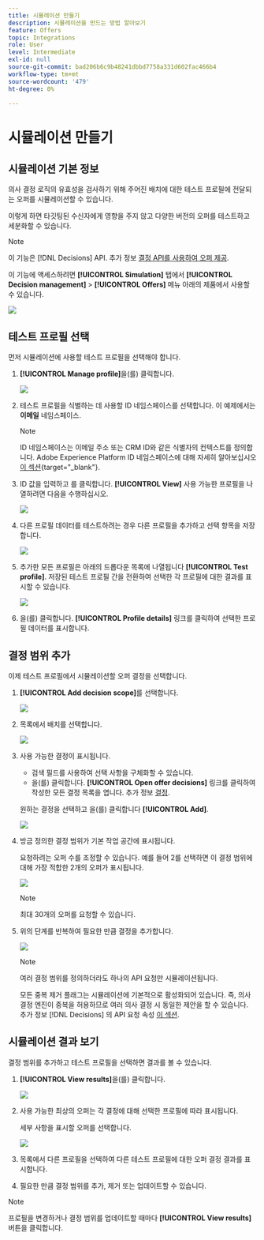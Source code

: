 ```yaml
---
title: 시뮬레이션 만들기
description: 시뮬레이션을 만드는 방법 알아보기
feature: Offers
topic: Integrations
role: User
level: Intermediate
exl-id: null
source-git-commit: bad206b6c9b48241dbbd7758a331d602fac466b4
workflow-type: tm+mt
source-wordcount: '479'
ht-degree: 0%

---
```



# 시뮬레이션 만들기

## 시뮬레이션 기본 정보

의사 결정 로직의 유효성을 검사하기 위해 주어진 배치에 대한 테스트 프로필에 전달되는 오퍼를 시뮬레이션할 수 있습니다.

<!--Simulation allows you to view the results of offer decisions as a selected profile.-->

이렇게 하면 타깃팅된 수신자에게 영향을 주지 않고 다양한 버전의 오퍼를 테스트하고 세분화할 수 있습니다.

>[!NOTE]
>
>이 기능은 [!DNL Decisions] API. 추가 정보 [결정 API를 사용하여 오퍼 제공](../api-reference/decisions-api/deliver-offers.md).

이 기능에 액세스하려면 **[!UICONTROL Simulation]** 탭에서 **[!UICONTROL Decision management]** > **[!UICONTROL Offers]** 메뉴 아래의 제품에서 사용할 수 있습니다.

![](../../assets/offers_simulation-tab.png)

<!--
➡️ [Discover this feature in video](#video)
-->

## 테스트 프로필 선택

먼저 시뮬레이션에 사용할 테스트 프로필을 선택해야 합니다.

1. **[!UICONTROL Manage profile]**&#x200B;을(를) 클릭합니다.

   ![](../../assets/offers_simulation-manage-profile.png)

1. 테스트 프로필을 식별하는 데 사용할 ID 네임스페이스를 선택합니다. 이 예제에서는 **이메일** 네임스페이스.

   >[!NOTE]
   >
   >ID 네임스페이스는 이메일 주소 또는 CRM ID와 같은 식별자의 컨텍스트를 정의합니다. Adobe Experience Platform ID 네임스페이스에 대해 자세히 알아보십시오 [이 섹션](../../get-started-identity.md){target=&quot;_blank&quot;}.

1. ID 값을 입력하고 를 클릭합니다. **[!UICONTROL View]** 사용 가능한 프로필을 나열하려면 다음을 수행하십시오.

   ![](../../assets/offers_simulation-add-profile.png)

1. 다른 프로필 데이터를 테스트하려는 경우 다른 프로필을 추가하고 선택 항목을 저장합니다.

   ![](../../assets/offers_simulation-save-profiles.png)

1. 추가한 모든 프로필은 아래의 드롭다운 목록에 나열됩니다 **[!UICONTROL Test profile]**. 저장된 테스트 프로필 간을 전환하여 선택한 각 프로필에 대한 결과를 표시할 수 있습니다.

   ![](../../assets/offers_simulation-saved-profiles.png)

1. 을(를) 클릭합니다. **[!UICONTROL Profile details]** 링크를 클릭하여 선택한 프로필 데이터를 표시합니다.

<!--Learn more on [selecting test profiles](preview.md#select-test-profiles)-->

## 결정 범위 추가

이제 테스트 프로필에서 시뮬레이션할 오퍼 결정을 선택합니다.

1. **[!UICONTROL Add decision scope]**&#x200B;를 선택합니다.

   ![](../../assets/offers_simulation-add-decision.png)

1. 목록에서 배치를 선택합니다.

   ![](../../assets/offers_simulation-add-decision-scope.png)

1. 사용 가능한 결정이 표시됩니다.

   * 검색 필드를 사용하여 선택 사항을 구체화할 수 있습니다.
   * 을(를) 클릭합니다. **[!UICONTROL Open offer decisions]** 링크를 클릭하여 작성한 모든 결정 목록을 엽니다. 추가 정보 [결정](create-offer-activities.md).

   원하는 결정을 선택하고 을(를) 클릭합니다 **[!UICONTROL Add]**.

   ![](../../assets/offers_simulation-add-decision-scope-add.png)

1. 방금 정의한 결정 범위가 기본 작업 공간에 표시됩니다.

   요청하려는 오퍼 수를 조정할 수 있습니다. 예를 들어 2를 선택하면 이 결정 범위에 대해 가장 적합한 2개의 오퍼가 표시됩니다.

   ![](../../assets/offers_simulation-request-offer.png)

   >[!NOTE]
   >
   >최대 30개의 오퍼를 요청할 수 있습니다.

1. 위의 단계를 반복하여 필요한 만큼 결정을 추가합니다.

   ![](../../assets/offers_simulation-add-more-decisions.png)

   >[!NOTE]
   >
   >여러 결정 범위를 정의하더라도 하나의 API 요청만 시뮬레이션됩니다.
   >
   >모든 중복 제거 플래그는 시뮬레이션에 기본적으로 활성화되어 있습니다. 즉, 의사 결정 엔진이 중복을 허용하므로 여러 의사 결정 시 동일한 제안을 할 수 있습니다. 추가 정보 [!DNL Decisions] 의 API 요청 속성 [이 섹션](../api-reference/decisions-api/deliver-offers.md).

## 시뮬레이션 결과 보기

결정 범위를 추가하고 테스트 프로필을 선택하면 결과를 볼 수 있습니다.

1. **[!UICONTROL View results]**&#x200B;을(를) 클릭합니다.

   ![](../../assets/offers_simulation-view-results.png)

1. 사용 가능한 최상의 오퍼는 각 결정에 대해 선택한 프로필에 따라 표시됩니다.

   세부 사항을 표시할 오퍼를 선택합니다.

   ![](../../assets/offers_simulation-offer-details.png)

1. 목록에서 다른 프로필을 선택하여 다른 테스트 프로필에 대한 오퍼 결정 결과를 표시합니다.

1. 필요한 만큼 결정 범위를 추가, 제거 또는 업데이트할 수 있습니다.

>[!NOTE]
>
>프로필을 변경하거나 결정 범위를 업데이트할 때마다 **[!UICONTROL View results]** 버튼을 클릭합니다.

<!--Questions

* Is it recommended to first select profiles or first add decision scopes?
* What does Request offer changes?
* Nothing displays when I click View results? Can't see any score...
* What's the typical example? i.e. how many decisions do you select, and how do you compare scores?
* What do you learn from simulation? i.e. if I selected 2 decisions and I compare the scores, which one is better or should I use for my customers?
* Is there a way to create relevant test profiles?
* Error on Profile details link.
* Is there a tutorial planned to be released?
* Why still a big red frame when no profile is found?

## Tutorial video {#video}

>[!NOTE]
>
>This video applies to the Offer Decisioning application service built on Adobe Experience Platform. However, it provides generic guidance to use Offer in the context of Journey Optimizer.

>[!VIDEO](https://video.tv.adobe.com/v/329606?quality=12)
-->
